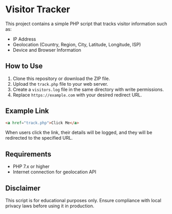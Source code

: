 # Visitor Tracker

This project contains a simple PHP script that tracks visitor information such as:
- IP Address
- Geolocation (Country, Region, City, Latitude, Longitude, ISP)
- Device and Browser Information

## How to Use
1. Clone this repository or download the ZIP file.
2. Upload the `track.php` file to your web server.
3. Create a `visitors.log` file in the same directory with write permissions.
4. Replace `https://example.com` with your desired redirect URL.

## Example Link
```html
<a href="track.php">Click Me</a>
```

When users click the link, their details will be logged, and they will be redirected to the specified URL.

## Requirements
- PHP 7.x or higher
- Internet connection for geolocation API

## Disclaimer
This script is for educational purposes only. Ensure compliance with local privacy laws before using it in production.